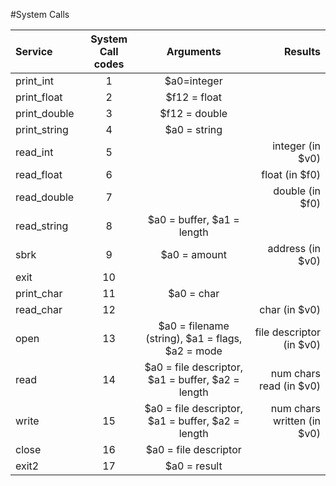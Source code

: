 #System Calls

|Service|System Call codes|Arguments|Results|
|:---|:---:|:---:|---:|
|print_int|1|$a0=integer| |
|print_float|2|$f12 = float| |
|print_double|3|$f12 = double| | 
|print_string|4|$a0 = string| | 
|read_int|5| |integer (in $v0)| 
|read_float|6| |float (in $f0)| 
|read_double|7| |double (in $f0)| 
|read_string|8|$a0 = buffer, $a1 = length| | 
|sbrk|9|$a0 = amount|address (in $v0)|
|exit|10| | | 
|print_char|11|$a0 = char| | 
|read_char |12| |char (in $v0)| 
|open|13|$a0 = filename (string), $a1 = flags, $a2 = mode|file descriptor (in $v0)|
|read|14|$a0 = file descriptor, $a1 = buffer, $a2 = length|num chars read (in $v0)|
|write|15|$a0 = file descriptor, $a1 = buffer, $a2 = length|num chars written (in $v0)| 
|close|16|$a0 = file descriptor| | 
|exit2|17|$a0 = result| 
  






